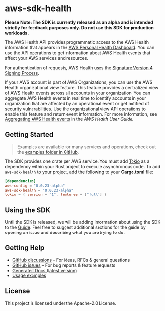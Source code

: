 # aws-sdk-health

**Please Note: The SDK is currently released as an alpha and is intended strictly for
feedback purposes only. Do not use this SDK for production workloads.**

The AWS Health API provides programmatic access to the AWS Health information that appears in the [AWS Personal Health Dashboard](https://phd.aws.amazon.com/phd/home#/). You can use the API operations to get information about AWS Health events that affect your AWS services and resources.

For authentication of requests, AWS Health uses the [Signature Version 4 Signing Process](https://docs.aws.amazon.com/general/latest/gr/signature-version-4.html).

If your AWS account is part of AWS Organizations, you can use the AWS Health organizational view feature. This feature provides a centralized view of AWS Health events across all accounts in your organization. You can aggregate AWS Health events in real time to identify accounts in your organization that are affected by an operational event or get notified of security vulnerabilities. Use the organizational view API operations to enable this feature and return event information. For more information, see [Aggregating AWS Health events](https://docs.aws.amazon.com/health/latest/ug/aggregate-events.html) in the _AWS Health User Guide_.

## Getting Started

> Examples are available for many services and operations, check out the
> [examples folder in GitHub](https://github.com/awslabs/aws-sdk-rust/tree/main/sdk/examples).

The SDK provides one crate per AWS service. You must add [Tokio](https://crates.io/crates/tokio)
as a dependency within your Rust project to execute asynchronous code. To add `aws-sdk-health` to
your project, add the following to your **Cargo.toml** file:

```toml
[dependencies]
aws-config = "0.0.23-alpha"
aws-sdk-health = "0.0.23-alpha"
tokio = { version = "1", features = ["full"] }
```

## Using the SDK

Until the SDK is released, we will be adding information about using the SDK to the
[Guide](https://github.com/awslabs/aws-sdk-rust/blob/main/Guide.md). Feel free to suggest
additional sections for the guide by opening an issue and describing what you are trying to do.

## Getting Help

* [GitHub discussions](https://github.com/awslabs/aws-sdk-rust/discussions) - For ideas, RFCs & general questions
* [GitHub issues](https://github.com/awslabs/aws-sdk-rust/issues/new/choose) – For bug reports & feature requests
* [Generated Docs (latest version)](https://awslabs.github.io/aws-sdk-rust/)
* [Usage examples](https://github.com/awslabs/aws-sdk-rust/tree/main/sdk/examples)

## License

This project is licensed under the Apache-2.0 License.


